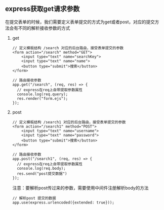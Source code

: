 ## express获取get请求参数

在提交表单的时候，我们需要定义表单提交的方式为get或者post，对应的提交方法会有不同的解析接收参数的方式

1. get

   ```
   // 定义模板结构 /search 对应的后台路由，接受表单提交的参数
   <form action="/search" method="GET">
       <input type="text" name="searchKey">
       <input type="text" name="name">
       <button type="submit">搜索</button>
   </form>
   
   // 路由接收参数
   app.get("/search", (req, res) => {
     // express在req上自带提取参数属性
     console.log(req.query);
     res.render("form.ejs");
   });
   ```

   

2. post

   ```
   // 定义模板结构 /search1 对应的后台路由，接受表单提交的参数
   <form action="/search1" method="POST">
       <input type="text" name="username">
       <input type="text" name="password">
       <button type="submit">搜索</button>
   </form>
   
   // 路由接收参数
   app.post("/search1", (req, res) => {
     // express在req上自带提取参数属性
     console.log(req.body);
     res.send("post提交数据")
   });
   ```

   注意：要解析post传过来的参数，需要使用中间件注册解析body的方法

   ```
   // 解析post 提交的数据
   app.use(express.urlencoded({extended: true}));
   ```

   